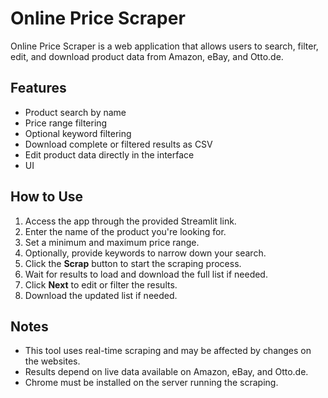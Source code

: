# Online Price Scraper

Online Price Scraper is a web application that allows users to search, filter, edit, and download product data from Amazon, eBay, and Otto.de.

## Features

- Product search by name
- Price range filtering
- Optional keyword filtering
- Download complete or filtered results as CSV
- Edit product data directly in the interface
- UI

## How to Use

1. Access the app through the provided Streamlit link.
2. Enter the name of the product you're looking for.
3. Set a minimum and maximum price range.
4. Optionally, provide keywords to narrow down your search.
5. Click the **Scrap** button to start the scraping process.
6. Wait for results to load and download the full list if needed.
7. Click **Next** to edit or filter the results.
8. Download the updated list if needed.

## Notes

- This tool uses real-time scraping and may be affected by changes on the websites.
- Results depend on live data available on Amazon, eBay, and Otto.de.
- Chrome must be installed on the server running the scraping.
